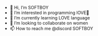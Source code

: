 - 👋 Hi, I’m SOFTBOY
- 👀 I’m interested in programming lOVE🥰
- 🌱 I’m currently learning LOVE language 
- 💞️ I’m looking to collaborate on women 
- 📫 How to reach me @discord SOFTBOY

<!---
BAITXIV/BAITXIV is a ✨ special ✨ repository because its `README.md` (this file) appears on your GitHub profile.
You can click the Preview link to take a look at your changes.
--->
